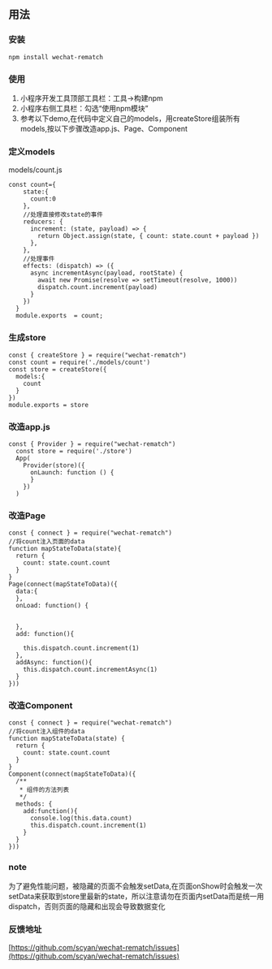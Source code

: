 ## 用法

### 安装
```
npm install wechat-rematch
```
### 使用

1. 小程序开发工具顶部工具栏：工具->构建npm<br />
2. 小程序右侧工具栏：勾选“使用npm模块”<br />
3. 参考以下demo,在代码中定义自己的models，用createStore组装所有models,按以下步骤改造app.js、Page、Component<br />

### 定义models
models/count.js
```
const count={
    state:{
      count:0
    },
    //处理直接修改state的事件
    reducers: {
      increment: (state, payload) => {
        return Object.assign(state, { count: state.count + payload })
      },
    },
    //处理事件
    effects: (dispatch) => ({ 
      async incrementAsync(payload, rootState) {
        await new Promise(resolve => setTimeout(resolve, 1000))
        dispatch.count.increment(payload)
      }
    })
  }
  module.exports  = count;
```

### 生成store
```
const { createStore } = require("wechat-rematch")
const count = require('./models/count')
const store = createStore({
  models:{
    count
  }
})
module.exports = store
```

### 改造app.js
```
const { Provider } = require("wechat-rematch")
  const store = require('./store')
  App(
    Provider(store)({
      onLaunch: function () {
      }
    })
  )
```

### 改造Page
```
const { connect } = require("wechat-rematch")
//将count注入页面的data
function mapStateToData(state){
  return {
    count: state.count.count
  }
}
Page(connect(mapStateToData)({
  data:{
  },
  onLoad: function() {
   
    
  },
  add: function(){
    
    this.dispatch.count.increment(1)
  },
  addAsync: function(){
    this.dispatch.count.incrementAsync(1)
  }
}))
```

### 改造Component
```
const { connect } = require("wechat-rematch")
//将count注入组件的data
function mapStateToData(state) {
  return {
    count: state.count.count
  }
}
Component(connect(mapStateToData)({
  /**
   * 组件的方法列表
   */
  methods: {
    add:function(){
      console.log(this.data.count)
      this.dispatch.count.increment(1)
    }
  }
}))
```
### note

为了避免性能问题，被隐藏的页面不会触发setData,在页面onShow时会触发一次setData来获取到store里最新的state，所以注意请勿在页面内setData而是统一用dispatch，否则页面的隐藏和出现会导致数据变化

### 反馈地址
[https://github.com/scyan/wechat-rematch/issues](https://github.com/scyan/wechat-rematch/issues)
